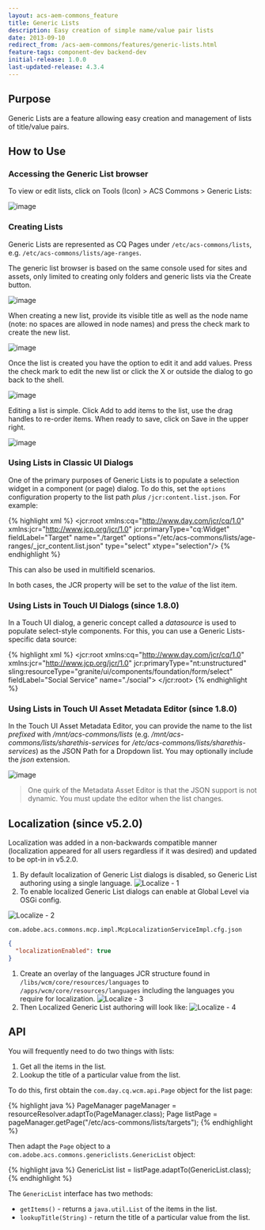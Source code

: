 ```yaml
---
layout: acs-aem-commons_feature
title: Generic Lists
description: Easy creation of simple name/value pair lists
date: 2013-09-10
redirect_from: /acs-aem-commons/features/generic-lists.html
feature-tags: component-dev backend-dev
initial-release: 1.0.0
last-updated-release: 4.3.4
---
```


## Purpose

Generic Lists are a feature allowing easy creation and management of lists of title/value pairs.

## How to Use

### Accessing the Generic List browser

To view or edit lists, click on Tools (Icon) > ACS Commons > Generic Lists:

![image](images/launch.jpg)

### Creating Lists

Generic Lists are represented as CQ Pages under `/etc/acs-commons/lists`, e.g. `/etc/acs-commons/lists/age-ranges`.  

The generic list browser is based on the same console used for sites and assets, only limited to creating only folders and generic lists via the Create button.  

![image](images/shell.jpg)

When creating a new list, provide its visible title as well as the node name (note: no spaces are allowed in node names) and press the check mark to create the new list.

![image](images/create1.jpg)

Once the list is created you have the option to edit it and add values.  Press the check mark to edit the new list or click the X or outside the dialog to go back to the shell.

![image](images/create2.jpg)

Editing a list is simple.  Click Add to add items to the list, use the drag handles to re-order items.   When ready to save, click on Save in the upper right.

![image](images/editor.png)

### Using Lists in Classic UI Dialogs

One of the primary purposes of Generic Lists is to populate a selection widget in a component (or page) dialog. To do this, set the `options` configuration property to the list path *plus* `/jcr:content.list.json`. For example:

{% highlight xml %}
<jcr:root xmlns:cq="http://www.day.com/jcr/cq/1.0" xmlns:jcr="http://www.jcp.org/jcr/1.0"
    jcr:primaryType="cq:Widget"
    fieldLabel="Target"
    name="./target"
    options="/etc/acs-commons/lists/age-ranges/_jcr_content.list.json"
    type="select"
    xtype="selection"/>
{% endhighlight %}

This can also be used in multifield scenarios.

In both cases, the JCR property will be set to the *value* of the list item.

### Using Lists in Touch UI Dialogs (since 1.8.0)

In a Touch UI dialog, a generic concept called a _datasource_ is used to populate select-style components. For this, you can use a Generic Lists-specific data source:

{% highlight xml %}
<jcr:root xmlns:cq="http://www.day.com/jcr/cq/1.0" xmlns:jcr="http://www.jcp.org/jcr/1.0"
    jcr:primaryType="nt:unstructured"
    sling:resourceType="granite/ui/components/foundation/form/select"
    fieldLabel="Social Service"
    name="./social">
    <datasource
        jcr:primaryType="nt:unstructured"
        sling:resourceType="acs-commons/components/utilities/genericlist/datasource"
        path="/etc/acs-commons/lists/sharethis-services" />
</jcr:root>
{% endhighlight %}


### Using Lists in Touch UI Asset Metadata Editor (since 1.8.0)

In the Touch UI Asset Metadata Editor, you can provide the name to the list *prefixed* with _/mnt/acs-commons/lists_ (e.g. _/mnt/acs-commons/lists/sharethis-services_ for _/etc/acs-commons/lists/sharethis-services_) as the JSON Path for a Dropdown list. You may optionally include the _json_ extension.

![image](images/metadata-editor.png)

> One quirk of the Metadata Asset Editor is that the JSON support is not dynamic. You must update the editor when the list changes.

## Localization (since v5.2.0)

Localization was added in a non-backwards compatible manner (localization appeared for all users regardless if it was desired) and updated to be opt-in in v5.2.0.

1. By default localization of Generic List dialogs is disabled, so Generic List authoring using a single language.
   ![Localize - 1](./images/localize-1.png)
1. To enable localized Generic List dialogs can enable at Global Level via OSGi config. 

  ![Localize - 2](./images/localize-2.png)

  `com.adobe.acs.commons.mcp.impl.McpLocalizationServiceImpl.cfg.json`
  
  ```json
  {
    "localizationEnabled": true
  }
  ```  
1.  Create an overlay of the languages JCR structure found in `/libs/wcm/core/resources/languages` to `/apps/wcm/core/resources/languages` including the languages you require for localization.
  ![Localize - 3](./images/localize-3.png)
1. Then Localized Generic List authoring will look like:
  ![Localize - 4](./images/localize-4.png)

## API

You will frequently need to do two things with lists:

1. Get all the items in the list.
2. Lookup the title of a particular value from the list.

To do this, first obtain the `com.day.cq.wcm.api.Page` object for the list page:

{% highlight java %}
    PageManager pageManager = resourceResolver.adaptTo(PageManager.class);
    Page listPage = pageManager.getPage("/etc/acs-commons/lists/targets");
{% endhighlight %}
    
Then adapt the `Page` object to a `com.adobe.acs.commons.genericlists.GenericList` object:

{% highlight java %}
    GenericList list = listPage.adaptTo(GenericList.class);
{% endhighlight %}

The `GenericList` interface has two methods:

* `getItems()` - returns a `java.util.List` of the items in the list.
* `lookupTitle(String)` - return the title of a particular value from the list.
